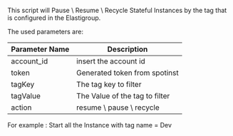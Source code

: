 This script will Pause \ Resume \ Recycle Stateful Instances by the tag that is configured in the Elastigroup.

The used parameters are:

| Parameter Name | Description |
| ------ | ------ |
| account_id | insert the account id |
| token | Generated token from spotinst |
| tagKey | The tag key to filter  |
| tagValue | The Value of the tag to filter |
| action | resume \ pause \ recycle |

For example : Start all the Instance with tag name = Dev
